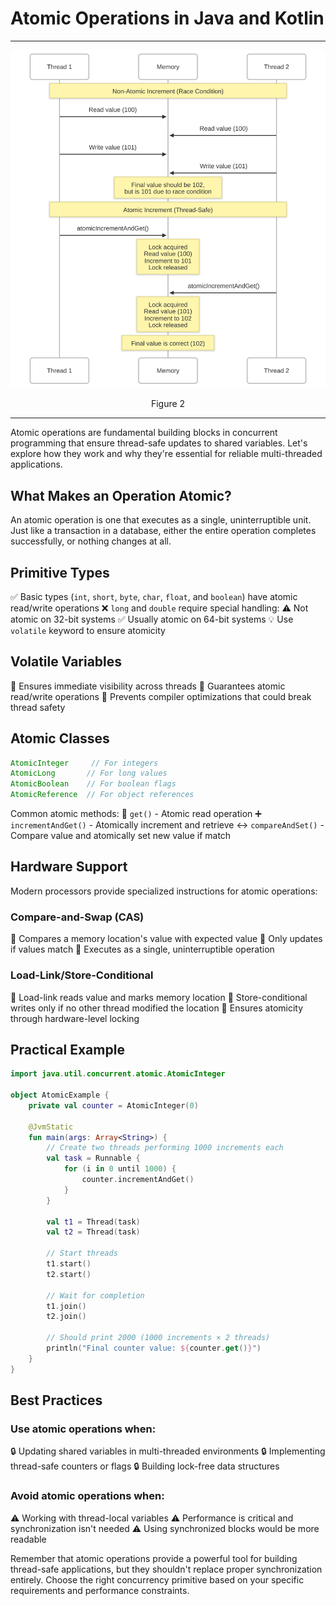 # Atomic Operations in Java and Kotlin
---

<div align="center">
  <img src="img/concurrency/atomic.svg" alt="Figure 1" width="700"/>
  <p style="text-align:center;">Figure 2</p>
</div>

---

Atomic operations are fundamental building blocks in concurrent programming that ensure thread-safe updates to shared variables. Let's explore how they work and why they're essential for reliable multi-threaded applications.

## What Makes an Operation Atomic?

An atomic operation is one that executes as a single, uninterruptible unit. Just like a transaction in a database, either the entire operation completes successfully, or nothing changes at all.

## Primitive Types

✅ Basic types (`int`, `short`, `byte`, `char`, `float`, and `boolean`) have atomic read/write operations
❌ `long` and `double` require special handling:
⚠️ Not atomic on 32-bit systems
✅ Usually atomic on 64-bit systems
💡 Use `volatile` keyword to ensure atomicity

## Volatile Variables

🔄 Ensures immediate visibility across threads
📝 Guarantees atomic read/write operations
🔄 Prevents compiler optimizations that could break thread safety

## Atomic Classes

```java
AtomicInteger     // For integers
AtomicLong       // For long values
AtomicBoolean    // For boolean flags
AtomicReference  // For object references
```

Common atomic methods:
🔄 `get()` - Atomic read operation
➕ `incrementAndGet()` - Atomically increment and retrieve
↔️ `compareAndSet()` - Compare value and atomically set new value if match

## Hardware Support

Modern processors provide specialized instructions for atomic operations:

### Compare-and-Swap (CAS)

💪 Compares a memory location's value with expected value
💪 Only updates if values match
💪 Executes as a single, uninterruptible operation

### Load-Link/Store-Conditional

🔗 Load-link reads value and marks memory location
🔗 Store-conditional writes only if no other thread modified the location
🔗 Ensures atomicity through hardware-level locking

## Practical Example

```kotlin
import java.util.concurrent.atomic.AtomicInteger

object AtomicExample {
    private val counter = AtomicInteger(0)

    @JvmStatic
    fun main(args: Array<String>) {
        // Create two threads performing 1000 increments each
        val task = Runnable {
            for (i in 0 until 1000) {
                counter.incrementAndGet()
            }
        }

        val t1 = Thread(task)
        val t2 = Thread(task)

        // Start threads
        t1.start()
        t2.start()

        // Wait for completion
        t1.join()
        t2.join()

        // Should print 2000 (1000 increments × 2 threads)
        println("Final counter value: ${counter.get()}")
    }
}
```

## Best Practices

### Use atomic operations when:

🔒 Updating shared variables in multi-threaded environments
🔒 Implementing thread-safe counters or flags
🔒 Building lock-free data structures

### Avoid atomic operations when:

⚠️ Working with thread-local variables
⚠️ Performance is critical and synchronization isn't needed
⚠️ Using synchronized blocks would be more readable

Remember that atomic operations provide a powerful tool for building thread-safe applications, but they shouldn't replace proper synchronization entirely. Choose the right concurrency primitive based on your specific requirements and performance constraints.
